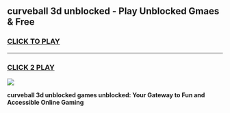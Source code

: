 
## curveball 3d unblocked - Play Unblocked Gmaes & Free
<h3>
<a href="https://news.freeplayer.one?title=curveball_3d_unblocked&ref=16F">CLICK TO PLAY</a></h3>
<hr>

<h3>
<a href="https://news.freeplayer.one?title=curveball_3d_unblocked&ref=16F">CLICK 2 PLAY</a>
  
</h3>

<a href="https://news.freeplayer.one?title=curveball_3d_unblocked&ref=16F/"><img src="https://clearcache.store/games.png"></a>


**curveball 3d unblocked games unblocked: Your Gateway to Fun and Accessible Online Gaming**

